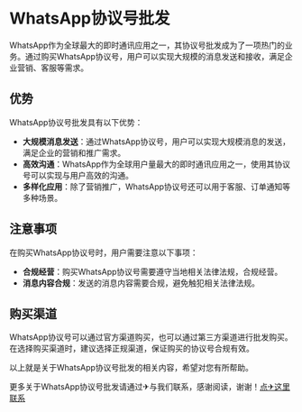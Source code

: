 # WhatsApp协议号批发

WhatsApp作为全球最大的即时通讯应用之一，其协议号批发成为了一项热门的业务。通过购买WhatsApp协议号，用户可以实现大规模的消息发送和接收，满足企业营销、客服等需求。

## 优势

WhatsApp协议号批发具有以下优势：
- **大规模消息发送**：通过WhatsApp协议号，用户可以实现大规模消息的发送，满足企业的营销和推广需求。
- **高效沟通**：WhatsApp作为全球用户量最大的即时通讯应用之一，使用其协议号可以实现与用户高效的沟通。
- **多样化应用**：除了营销推广，WhatsApp协议号还可以用于客服、订单通知等多种场景。

## 注意事项

在购买WhatsApp协议号时，用户需要注意以下事项：
- **合规经营**：购买WhatsApp协议号需要遵守当地相关法律法规，合规经营。
- **消息内容合规**：发送的消息内容需要合规，避免触犯相关法律法规。

## 购买渠道

WhatsApp协议号可以通过官方渠道购买，也可以通过第三方渠道进行批发购买。在选择购买渠道时，建议选择正规渠道，保证购买的协议号合规有效。

以上就是关于WhatsApp协议号批发的相关内容，希望对您有所帮助。

更多关于WhatsApp协议号批发请通过✈与我们联系，感谢阅读，谢谢！[点✈这里联系](https://t.me/lm999bot)